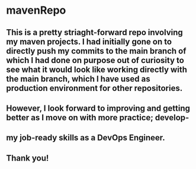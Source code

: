 # mavenRepo

## This is a pretty striaght-forward repo involving my maven projects. I had initially gone on to directly push my commits to the main branch of which I had done on purpose out of curiosity to see what it would look like working directly with the main branch, which I have used as production environment for other repositories.

## However, I look forward to improving and getting better as I move on with more practice; develop-
## my job-ready skills as a DevOps Engineer.

## Thank you!
